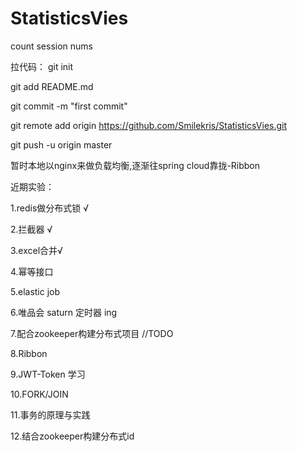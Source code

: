 # StatisticsVies
count session nums

拉代码：
git init

git add README.md

git commit -m "first commit"

git remote add origin https://github.com/Smilekris/StatisticsVies.git

git push -u origin master


暂时本地以nginx来做负载均衡,逐渐往spring cloud靠拢-Ribbon

近期实验：

1.redis做分布式锁 √

2.拦截器 √

3.excel合并√

4.幂等接口

5.elastic job

6.唯品会 saturn 定时器 ing

7.配合zookeeper构建分布式项目 //TODO

8.Ribbon

9.JWT-Token 学习

10.FORK/JOIN

11.事务的原理与实践

12.结合zookeeper构建分布式id
